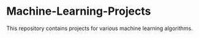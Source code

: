 # Machine-Learning-Projects
This repository contains projects for various machine learning algorithms.
